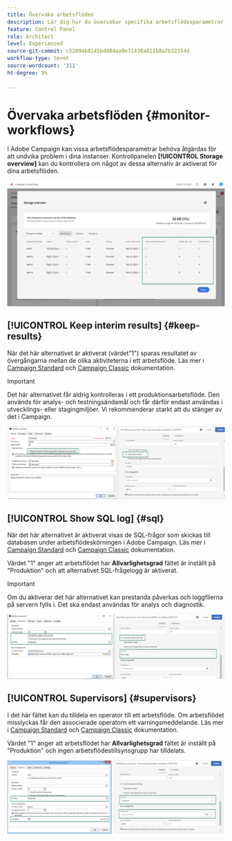 ```yaml
---
title: Övervaka arbetsflöden
description: Lär dig hur du övervakar specifika arbetsflödesparametrar som kan behöva åtgärdas för att undvika problem i dina instanser.
feature: Control Panel
role: Architect
level: Experienced
source-git-commit: c52094b8145bdd84aa9e71430a811b8a7b32354d
workflow-type: tm+mt
source-wordcount: '311'
ht-degree: 9%

---
```


# Övervaka arbetsflöden {#monitor-workflows}

<!--## Clean paused and completed workflows

When [!DNL Adobe Campaign] workflows are paused or completed, they leave temporary tables on your instances database that consume space and can lead to performance issues.

Control Panel allows you to identify those workflows and clean the temporary resources generated on your instances.

>[!NOTE]
>
>Technically, this operation executes the **[!UICONTROL Database cleanup technical workflow]** that runs on your Campaign instance everyday (see [Campaign Standard](https://experienceleague.adobe.com/docs/campaign-standard/using/administrating/application-settings/technical-workflows.html#list-of-technical-workflows) and [Campaign Classic](https://experienceleague.adobe.com/docs/campaign-classic/using/monitoring-campaign-classic/data-processing/database-cleanup-workflow.html) documentation). 

To clean paused and completed workflows, follow these steps:

1. Navigate to the **[!UICONTROL Performance monitoring]** card.

1. In the **[!UICONTROL Databases]** tab, select the instance where you want to perform the operation.

1. Access the **[!UICONTROL Storage overview]** details, then filter the list on **[!UICONTROL Temporary tables]**. Learn more on **[!UICONTROL Storage overview]** in [this page](database-storage-overview.md).

    ![](assets/wkf-monitoring-filter.png)

1. All temporary tables generated on your instances by workflows and deliveries display. Click the **[!UICONTROL Clean now]** button to delete the resources generated by paused and completed workflows.

    ![](assets/wkf-monitoring-clean.png)

1. Once the operation is confirmed, you can track the estimated remaining time in the **[!UICONTROL Storage overview]** list.

    ![](assets/wkf-monitoring-in-progress.png)

## Monitor workflow parameters -->

I Adobe Campaign kan vissa arbetsflödesparametrar behöva åtgärdas för att undvika problem i dina instanser. Kontrollpanelen **[!UICONTROL Storage overview]** kan du kontrollera om något av dessa alternativ är aktiverat för dina arbetsflöden.

![](assets/wkf-monitoring-parameters.png)

## **[!UICONTROL Keep interim results]** {#keep-results}

När det här alternativet är aktiverat (värdet&quot;1&quot;) sparas resultatet av övergångarna mellan de olika aktiviteterna i ett arbetsflöde. Läs mer i [Campaign Standard](https://experienceleague.adobe.com/docs/campaign-standard/using/managing-processes-and-data/executing-a-workflow/managing-execution-options.html?lang=sv) och [Campaign Classic](https://experienceleague.adobe.com/docs/campaign-classic/using/automating-with-workflows/introduction/workflow-best-practices.html?lang=sv#logs) dokumentation.

>[!IMPORTANT]
>
>Det här alternativet får aldrig kontrolleras i ett produktionsarbetsflöde. Den används för analys- och testningsändamål och får därför endast användas i utvecklings- eller stagingmiljöer. Vi rekommenderar starkt att du stänger av det i Campaign.

![](assets/wkf-monitoring-keep.png)

## **[!UICONTROL Show SQL log]** {#sql}

När det här alternativet är aktiverat visas de SQL-frågor som skickas till databasen under arbetsflödeskörningen i Adobe Campaign. Läs mer i [Campaign Standard](https://experienceleague.corp.adobe.com/docs/campaign-standard/using/managing-processes-and-data/executing-a-workflow/managing-execution-options.html?lang=en) och [Campaign Classic](https://experienceleague.adobe.com/docs/campaign-classic/using/automating-with-workflows/advanced-management/workflow-properties.html?lang=en#execution) dokumentation.

Värdet &quot;1&quot; anger att arbetsflödet har **Allvarlighetsgrad** fältet är inställt på &quot;Produktion&quot; och att alternativet SQL-frågelogg är aktiverat.

>[!IMPORTANT]
>
>Om du aktiverar det här alternativet kan prestanda påverkas och loggfilerna på servern fylls i. Det ska endast användas för analys och diagnostik.

![](assets/wkf-monitoring-sql.png)

## **[!UICONTROL Supervisors]** {#supervisors}

I det här fältet kan du tilldela en operator till ett arbetsflöde. Om arbetsflödet misslyckas får den associerade operatorn ett varningsmeddelande. Läs mer i [Campaign Standard](https://experienceleague.corp.adobe.com/docs/campaign-standard/using/managing-processes-and-data/executing-a-workflow/monitoring-workflow-execution.html?lang=en#error-management) och [Campaign Classic](https://experienceleague.adobe.com/docs/campaign-classic/using/automating-with-workflows/advanced-management/workflow-properties.html?lang=en#error-management) dokumentation.

Värdet &quot;1&quot; anger att arbetsflödet har **Allvarlighetsgrad** fältet är inställt på &quot;Produktion&quot; och ingen arbetsflödestillsynsgrupp har tilldelats.

![](assets/wkf-monitoring-supervisors.png)
